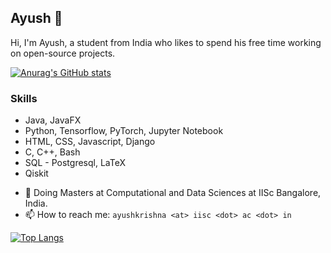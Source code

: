 ## Ayush 👋
Hi, I'm Ayush, a student from India who likes to spend his free time working on open-source projects.

[![Anurag's GitHub stats](https://github-readme-stats.vercel.app/api?username=kmAyush&count_private=true&show_icons=true&theme=nord&include_all_commits=true)](https://github.com/anuraghazra/github-readme-stats)

### Skills

* Java, JavaFX
* Python, Tensorflow, PyTorch, Jupyter Notebook
* HTML, CSS, Javascript, Django
* C, C++, Bash
* SQL - Postgresql, LaTeX
* Qiskit

- 📖 Doing Masters at Computational and Data Sciences at IISc Bangalore, India.
- 📫 How to reach me: `ayushkrishna <at> iisc <dot> ac <dot> in`

[![Top Langs](https://github-readme-stats.vercel.app/api/top-langs/?username=kmAyush&layout=compact&theme=nord&langs_count=8&hide=html)](https://github.com/anuraghazra/github-readme-stats)
<!--
**kmAyush/kmAyush** is a ✨ _special_ ✨ repository because its `README.md` (this file) appears on your GitHub profile.

Here are some ideas to get you started:

- 🔭 I’m currently working on ...
- 🌱 I’m currently learning ...
- 👯 I’m looking to collaborate on ...
- 🤔 I’m looking for help with ...
- 💬 Ask me about ...
- 📫 How to reach me: ...
- 😄 Pronouns: ...
- ⚡ Fun fact: ...
-->
